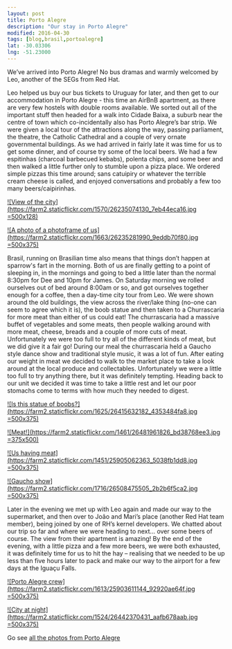 ```yaml
---
layout: post
title: Porto Alegre
description: "Our stay in Porto Alegre"
modified: 2016-04-30
tags: [blog,brasil,portoalegre]
lat: -30.03306
lng: -51.23000
---
```


We’ve arrived into Porto Alegre! No bus dramas and warmly welcomed by Leo, another of the SEGs from Red Hat.

Leo helped us buy our bus tickets to Uruguay for later, and then get to our accommodation in Porto Alegre - this time an AirBnB apartment, as there are very few hostels with double rooms available. We sorted out all of the important stuff then headed for a walk into Cidade Baixa, a suburb near the centre of town which co-incidentally also has Porto Alegre’s bar strip. We were given a local tour of the attractions along the way, passing parliament, the theatre, the Catholic Cathedral and a couple of very ornate governmental buildings. As we had arrived in fairly late it was time for us to get some dinner, and of course try some of the local beers. We had a few espitinhas (charcoal barbecued kebabs), polenta chips, and some beer and then walked a little further only to stumble upon a pizza place. We ordered simple pizzas this time around; sans catuipiry or whatever the terrible cream cheese is called, and enjoyed conversations and probably a few too many beers/caipirinhas.

[![View of the city](https://farm2.staticflickr.com/1570/26235074130_7eb44eca16.jpg =500x128)](https://www.flickr.com/photos/140698305@N05/26235074130/in/album-72157666981758036/)

[![A photo of a photoframe of us](https://farm2.staticflickr.com/1663/26235281990_9eddb70f80.jpg =500x375)](https://www.flickr.com/photos/140698305@N05/26235281990/in/album-72157666981758036/)


Brasil, running on Brasilian time also means that things don’t happen at sparrow's fart in the morning. Both of us are finally getting to a point of sleeping in, in the mornings and going to bed a little later than the normal 8:30pm for Dee and 10pm for James. On Saturday morning we rolled ourselves out of bed around 8:00am or so, and got ourselves together enough for a coffee, then a day-time city tour from Leo. We were shown around the old buildings, the view across the river/lake thing (no-one can seem to agree which it is), the boob statue and then taken to a Churrascaria for more meat than either of us could eat! The churrascaria had a massive buffet of vegetables and some meats, then people walking around with more meat, cheese, breads and a couple of more cuts of meat. Unfortunately we were too full to try all of the different kinds of meat, but we did give it a fair go! During our meal the churrascaria held a Gaucho style dance show and traditional style music, it was a lot of fun. After eating our weight in meat we decided to walk to the market place to take a look around at the local produce and collectables. Unfortunately we were a little too full to try anything there, but it was definitely tempting. Heading back to our unit we decided it was time to take a little rest and let our poor stomachs come to terms with how much they needed to digest.

[![Is this statue of boobs?](https://farm2.staticflickr.com/1625/26415632182_4353484fa8.jpg =500x375)](https://www.flickr.com/photos/140698305@N05/26415632182/in/album-72157666981758036/)

[![Meat!](https://farm2.staticflickr.com/1461/26481961826_bd38768ee3.jpg =375x500)](https://www.flickr.com/photos/140698305@N05/26481961826/in/album-72157666981758036/)

[![Us having meat](https://farm2.staticflickr.com/1451/25905062363_5038fb1dd8.jpg =500x375)](https://www.flickr.com/photos/140698305@N05/25905062363/in/album-72157666981758036/)

[![Gaucho show](https://farm2.staticflickr.com/1716/26508475505_2b2b6f5ca2.jpg =500x375)](https://www.flickr.com/photos/140698305@N05/26508475505/in/album-72157666981758036/)


Later in the evening we met up with Leo again and made our way to the supermarket, and then over to João and Mari’s place (another Red Hat team member), being joined by one of RH’s kernel developers. We chatted about our trip so far and where we were heading to next… over some beers of course. The view from their apartment is amazing! By the end of the evening, with a little pizza and a few more beers, we were both exhausted, it was definitely time for us to hit the hay – realising that we needed to be up less than five hours later to pack and make our way to the airport for a few days at the Iguaçu Falls.

[![Porto Alegre crew](https://farm2.staticflickr.com/1613/25903611144_92920ae64f.jpg =500x375)](https://www.flickr.com/photos/140698305@N05/25903611144/in/album-72157666981758036/)

[![City at night](https://farm2.staticflickr.com/1524/26442370431_aafb678aab.jpg =500x375)](https://www.flickr.com/photos/140698305@N05/26442370431/in/album-72157666981758036/)


Go see [all the photos from Porto Alegre](https://www.flickr.com/photos/140698305@N05/albums/72157666981758036)